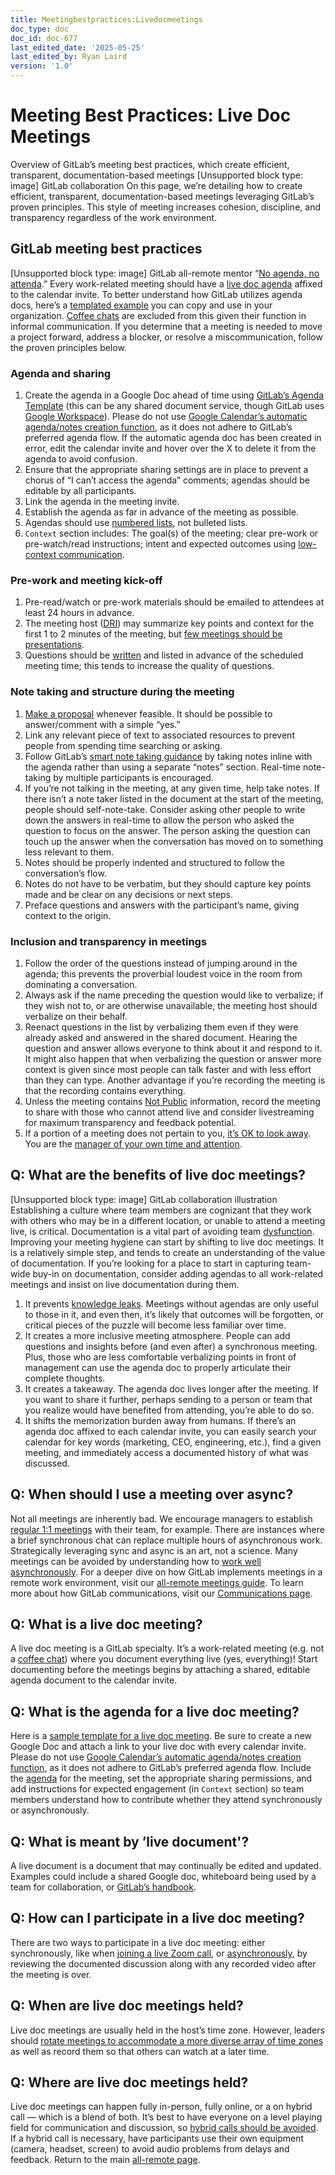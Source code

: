 ```yaml
---
title: Meetingbestpractices:Livedocmeetings
doc_type: doc
doc_id: doc-677
last_edited_date: '2025-05-25'
last_edited_by: Ryan Laird
version: '1.0'
---
```


# Meeting Best Practices: Live Doc Meetings

Overview of GitLab’s meeting best practices, which create efficient, transparent, documentation-based meetings
[Unsupported block type: image]
GitLab collaboration
On this page, we’re detailing how to create efficient, transparent, documentation-based meetings leveraging GitLab’s proven principles. This style of meeting increases cohesion, discipline, and transparency regardless of the work environment.
## GitLab meeting best practices
[Unsupported block type: image]
GitLab all-remote mentor
“[No agenda, no attenda](https://handbook.gitlab.com/handbook/communication/#external-communication).” Every work-related meeting should have a [live doc agenda](https://docs.google.com/document/d/1eH-adpjfyo_RnlfbPvJ3i0e1Qb-aVoNc4yajnkZgJcU/edit#heading=h.6upuyp25d0wm) affixed to the calendar invite. To better understand how GitLab utilizes agenda docs, here’s a [templated example](https://docs.google.com/document/d/1eH-adpjfyo_RnlfbPvJ3i0e1Qb-aVoNc4yajnkZgJcU/edit#heading=h.6upuyp25d0wm) you can copy and use in your organization. [Coffee chats](https://handbook.gitlab.com/handbook/company/culture/all-remote/informal-communication/#coffee-chats) are excluded from this given their function in informal communication.
If you determine that a meeting is needed to move a project forward, address a blocker, or resolve a miscommunication, follow the proven principles below.
### Agenda and sharing
1. Create the agenda in a Google Doc ahead of time using [GitLab’s Agenda Template](https://docs.google.com/document/d/1eH-adpjfyo_RnlfbPvJ3i0e1Qb-aVoNc4yajnkZgJcU/edit#heading=h.6upuyp25d0wm) (this can be any shared document service, though GitLab uses [Google Workspace](https://workspace.google.com/)). Please do not use [Google Calendar’s automatic agenda/notes creation function](https://workspaceupdates.googleblog.com/2021/10/create-meeting-notes-in-google-calendar.html), as it does not adhere to GitLab’s preferred agenda flow. If the automatic agenda doc has been created in error, edit the calendar invite and hover over the X to delete it from the agenda to avoid confusion.
1. Ensure that the appropriate sharing settings are in place to prevent a chorus of “I can’t access the agenda” comments; agendas should be editable by all participants.
1. Link the agenda in the meeting invite.
1. Establish the agenda as far in advance of the meeting as possible.
1. Agendas should use [numbered lists](https://handbook.gitlab.com/handbook/communication/#writing-style-guidelines), not bulleted lists.
1. `Context` section includes: The goal(s) of the meeting; clear pre-work or pre-watch/read instructions; intent and expected outcomes using [low-context communication](https://handbook.gitlab.com/handbook/company/culture/all-remote/effective-communication/).
### Pre-work and meeting kick-off
1. Pre-read/watch or pre-work materials should be emailed to attendees at least 24 hours in advance.
1. The meeting host ([DRI](https://handbook.gitlab.com/handbook/people-group/directly-responsible-individuals/)) may summarize key points and context for the first 1 to 2 minutes of the meeting, but [few meetings should be presentations](https://handbook.gitlab.com/handbook/communication/#few-meetings-with-presentations).
1. Questions should be [written](https://handbook.gitlab.com/handbook/values/#write-things-down) and listed in advance of the scheduled meeting time; this tends to increase the quality of questions.
### Note taking and structure during the meeting
1. [Make a proposal](https://handbook.gitlab.com/handbook/values/#make-a-proposal) whenever feasible. It should be possible to answer/comment with a simple “yes.”
1. Link any relevant piece of text to associated resources to prevent people from spending time searching or asking.
1. Follow GitLab’s [smart note taking guidance](https://handbook.gitlab.com/handbook/communication/#smart-note-taking-in-meetings) by taking notes inline with the agenda rather than using a separate “notes” section. Real-time note-taking by multiple participants is encouraged. 
1. If you’re not talking in the meeting, at any given time, help take notes. If there isn’t a note taker listed in the document at the start of the meeting, people should self-note-take. Consider asking other people to write down the answers in real-time to allow the person who asked the question to focus on the answer. The person asking the question can touch up the answer when the conversation has moved on to something less relevant to them.
1. Notes should be properly indented and structured to follow the conversation’s flow.
1. Notes do not have to be verbatim, but they should capture key points made and be clear on any decisions or next steps.
1. Preface questions and answers with the participant’s name, giving context to the origin.
### Inclusion and transparency in meetings
1. Follow the order of the questions instead of jumping around in the agenda; this prevents the proverbial loudest voice in the room from dominating a conversation.
1. Always ask if the name preceding the question would like to verbalize; if they wish not to, or are otherwise unavailable, the meeting host should verbalize on their behalf.
1. Reenact questions in the list by verbalizing them even if they were already asked and answered in the shared document. Hearing the question and answer allows everyone to think about it and respond to it. It might also happen that when verbalizing the question or answer more context is given since most people can talk faster and with less effort than they can type. Another advantage if you’re recording the meeting is that the recording contains everything.
1. Unless the meeting contains [Not Public](https://handbook.gitlab.com/handbook/communication/confidentiality-levels/#not-public) information, record the meeting to share with those who cannot attend live and consider livestreaming for maximum transparency and feedback potential.
1. If a portion of a meeting does not pertain to you, [it’s OK to look away](https://handbook.gitlab.com/handbook/company/culture/all-remote/meetings/#9-its-ok-to-look-away). You are the [manager of your own time and attention](https://handbook.gitlab.com/handbook/leadership/#managers-of-one).
## Q: What are the benefits of live doc meetings?
[Unsupported block type: image]
GitLab collaboration illustration
Establishing a culture where team members are cognizant that they work with others who may be in a different location, or unable to attend a meeting live, is critical. Documentation is a vital part of avoiding team [dysfunction](https://handbook.gitlab.com/handbook/values/#five-dysfunctions).
Improving your meeting hygiene can start by shifting to live doc meetings. It is a relatively simple step, and tends to create an understanding of the value of documentation. If you’re looking for a place to start in capturing team-wide buy-in on documentation, consider adding agendas to all work-related meetings and insist on live documentation during them.
1. It prevents [knowledge leaks](https://handbook.gitlab.com/handbook/company/culture/all-remote/effective-communication/#why-text-communication-is-important-for-successful-remote-working). Meetings without agendas are only useful to those in it, and even then, it’s likely that outcomes will be forgotten, or critical pieces of the puzzle will become less familiar over time.
1. It creates a more inclusive meeting atmosphere. People can add questions and insights before (and even after) a synchronous meeting. Plus, those who are less comfortable verbalizing points in front of management can use the agenda doc to properly articulate their complete thoughts.
1. It creates a takeaway. The agenda doc lives longer after the meeting. If you want to share it further, perhaps sending to a person or team that you realize would have benefited from attending, you’re able to do so.
1. It shifts the memorization burden away from humans. If there’s an agenda doc affixed to each calendar invite, you can easily search your calendar for key words (marketing, CEO, engineering, etc.), find a given meeting, and immediately access a documented history of what was discussed.
## Q: When should I use a meeting over async?
Not all meetings are inherently bad. We encourage managers to establish [regular 1:1 meetings](https://handbook.gitlab.com/handbook/leadership/1-1/) with their team, for example. There are instances where a brief synchronous chat can replace multiple hours of asynchronous work. Strategically leveraging sync and async is an art, not a science.
Many meetings can be avoided by understanding how to [work well asynchronously](https://handbook.gitlab.com/handbook/company/culture/all-remote/asynchronous/).
For a deeper dive on how GitLab implements meetings in a remote work environment, visit our [all-remote meetings guide](https://handbook.gitlab.com/handbook/company/culture/all-remote/meetings/). To learn more about how GitLab communications, visit our [Communications page](https://handbook.gitlab.com/handbook/communication/).
## Q: What is a live doc meeting?
A live doc meeting is a GitLab specialty. It’s a work-related meeting (e.g. not a [coffee chat](https://handbook.gitlab.com/handbook/company/culture/all-remote/informal-communication/#coffee-chats)) where you document everything live (yes, everything)! Start documenting before the meetings begins by attaching a shared, editable agenda document to the calendar invite.
## Q: What is the agenda for a live doc meeting?
Here is a [sample template for a live doc meeting](https://docs.google.com/document/d/1eH-adpjfyo_RnlfbPvJ3i0e1Qb-aVoNc4yajnkZgJcU/edit?usp=sharing). Be sure to create a new Google Doc and attach a link to your live doc with every calendar invite. Please do not use [Google Calendar’s automatic agenda/notes creation function](https://workspaceupdates.googleblog.com/2021/10/create-meeting-notes-in-google-calendar.html), as it does not adhere to GitLab’s preferred agenda flow. Include the [agenda](https://docs.google.com/document/d/1eH-adpjfyo_RnlfbPvJ3i0e1Qb-aVoNc4yajnkZgJcU/edit#heading=h.6upuyp25d0wm) for the meeting, set the appropriate sharing permissions, and add instructions for expected engagement (in `Context` section) so team members understand how to contribute whether they attend synchronously or asynchronously.
## Q: What is meant by ’live document'?
A live document is a document that may continually be edited and updated. Examples could include a shared Google doc, whiteboard being used by a team for collaboration, or [GitLab’s handbook](https://handbook.gitlab.com/handbook/).
## Q: How can I participate in a live doc meeting?
There are two ways to participate in a live doc meeting: either synchronously, like when [joining a live Zoom call](https://handbook.gitlab.com/handbook/communication/#video-calls), or [asynchronously](https://handbook.gitlab.com/handbook/company/culture/all-remote/asynchronous/), by reviewing the documented discussion along with any recorded video after the meeting is over.
## Q: When are live doc meetings held?
Live doc meetings are usually held in the host’s time zone. However, leaders should [rotate meetings to accommodate a more diverse array of time zones](https://handbook.gitlab.com/handbook/company/culture/all-remote/asynchronous/#minimize-time-zone-bias) as well as record them so that others can watch at a later time.
## Q: Where are live doc meetings held?
Live doc meetings can happen fully in-person, fully online, or a on hybrid call — which is a blend of both. It’s best to have everyone on a level playing field for communication and discussion, so [hybrid calls should be avoided](https://handbook.gitlab.com/handbook/company/culture/all-remote/meetings/#7-avoid-hybrid-calls). If a hybrid call is necessary, have participants use their own equipment (camera, headset, screen) to avoid audio problems from delays and feedback.
Return to the main [all-remote page](https://handbook.gitlab.com/handbook/company/culture/all-remote/).
